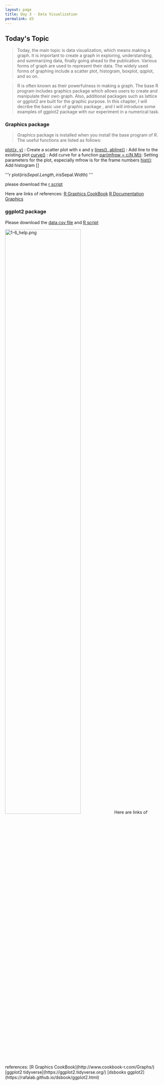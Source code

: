 ```yaml
---
layout: page
title: Day 3 - Data Visualization
permalink: d3
---
```


## Today's Topic

> Today, the main topic is data visualization, which means making a graph. It is important to create a graph in exploring, understanding, and summarizing data, finally going ahead to the publication. Various forms of graph are used to represent their data. The widely used forms of graphing include a scatter plot, histogram, boxplot, qqplot, and so on. 

> R is often known as their powerfulness in making a graph. The base R program includes graphics package which allows users to create and manipulate their own graph. Also, additional packages such as lattice or ggplot2 are built for the graphic purpose. In this chapter, I will decribe the basic use of graphic package , and I will introduce some examples of ggplot2 package with our experiment in a numerical task.


### Graphics package

> Graphics package is installed when you install the base program of R. The useful functions are listed as follows:

[plot(x, y)](https://www.rdocumentation.org/packages/graphics/versions/3.6.0/topics/plot) : Create a scatter plot with x and y
[lines(), abline()](https://www.rdocumentation.org/packages/graphics/versions/3.6.0/topics/lines) : Add line to the existing plot
[curve()](https://www.rdocumentation.org/packages/graphics/versions/3.6.0/topics/curve) : Add curve for a function
[par(mfrow = c(N,M))](https://www.rdocumentation.org/packages/graphics/versions/3.6.0/topics/par): Setting parameters for the plot, especially mfrow is for the frame numbers
[hist()](https://www.rdocumentation.org/packages/graphics/versions/3.6.0/topics/hist): Add histogram
[]

'''r
plot(iris$Sepal.Length, iris$Sepal.Width)
'''

please download the [r script](https://raw.githubusercontent.com/jkim205/jkim205.github.io/master/_pages/Day3/examples_plot.r)

Here are links of references:
[R Graphics CookBook](http://www.cookbook-r.com/Graphs/)
[R Documentation Graphics](https://www.rdocumentation.org/packages/graphics/versions/3.6.0)

### ggplot2 package

Please download the [data csv file](https://raw.githubusercontent.com/jkim205/jkim205.github.io/master/_pages/Day3/sample_data_ggplot.csv?raw=true) and [R script](https://raw.githubusercontent.com/jkim205/jkim205.github.io/master/_pages/Day3/exercise_ggplot.r?raw=true)

<img src="" alt="1-6_help.png" width="70%">
Here are links of references:
[R Graphics CookBook](http://www.cookbook-r.com/Graphs/)
[ggplot2 tidyverse](https://ggplot2.tidyverse.org/)
[dsbooks ggplot2](https://rafalab.github.io/dsbook/ggplot2.html)

